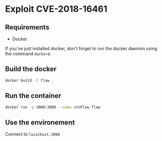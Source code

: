 # Exploit CVE-2018-16461

## Requirements
- Docker

If you've just installed docker, don't forget to run the docker daemon using the command `dockerd`. 

## Build the docker
```bash
docker build -t flaw .
```

## Run the container
```bash
docker run -p 3000:3000 --name ctnFlaw flaw
```

## Use the environement
Connect to `localhost:3000`
